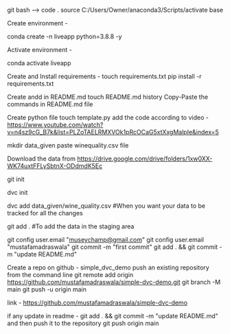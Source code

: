 git bash --> code .
source C:/Users/Owner/anaconda3/Scripts/activate base

Create environment - 

conda create -n liveapp python=3.8.8 -y

Activate environment -

conda activate liveapp

Create and Install requirements - 
touch requirements.txt
pip install -r  requirements.txt

Create andd in README.md
touch README.md
history
Copy-Paste the commands in README.md file

Create python file
touch template.py
add the code according to video - https://www.youtube.com/watch?v=n4sz9cG_B7k&list=PLZoTAELRMXVOk1pRcOCaG5xtXxgMalpIe&index=5

mkdir data_given
paste winequality.csv file

Download the data from 
https://drive.google.com/drive/folders/1xw0XX-WK74uxtFFLySbtnX-ODdmdK5Ec

git init

dvc init

dvc add data_given/wine_quality.csv #When you want your data to be tracked for all the changes

git add . #To add the data in the staging area

git config user.email "museychamp@gmail.com"
git config user.email "mustafamadraswala"
git commit -m "first commit"
git add . && git commit -m "update README.md"

Create a repo on github - simple_dvc_demo
push an existing repository from the command line
git remote add origin https://github.com/mustafamadraswala/simple-dvc-demo.git
git branch -M main
git push -u origin main

link - https://github.com/mustafamadraswala/simple-dvc-demo

if any update in readme -
git add . && git commit -m "update README.md"
and then push it to the repository
git push origin main